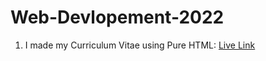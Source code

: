 # Web-Devlopement-2022

1. I made my Curriculum Vitae using Pure HTML: [Live Link](https://vaib215.github.io/Web-Devlopement-2022/Project%201:%20CV%20using%20Pure%20HTML/)